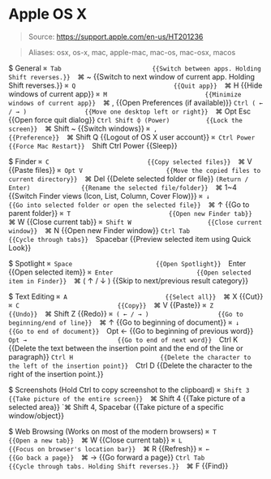 # Apple OS X

> Source: https://support.apple.com/en-us/HT201236

> Aliases: osx, os-x, mac, apple-mac, mac-os, mac-osx, macos

$ General
    `⌘ Tab                         {{Switch between apps. Holding Shift reverses.}} 
    `⌘ ~                           {{Switch to next window of current app. Holding Shift reverses.}} 
    `⌘ Q                           {{Quit app}} 
    `⌘ H                           {{Hide windows of current app}} 
    `⌘ M                           {{Minimize windows of current app}} 
    `⌘ ,                           {{Open Preferences (if available)}} 
    `Ctrl ( ← / → )                {{Move one desktop left or right}} 
    `⌘ Opt Esc                     {{Open force quit dialog}} 
    `Ctrl Shift ⌽ (Power)          {{Lock the screen}} 
    `⌘ Shift ~                     {{Switch windows}} 
    `⌘ ,                           {{Preference}} 
    `⌘ Shift Q                     {{Logout of OS X user account}} 
    `⌘ Ctrl Power                  {{Force Mac Restart}} 
    `Shift Ctrl Power              {{Sleep}} 

$ Finder
    `⌘ C                           {{Copy selected files}} 
    `⌘ V                           {{Paste files}} 
    `⌘ Opt V                       {{Move the copied files to current directory}} 
    `⌘ Del                         {{Delete selected folder or file}} 
    `(Return / Enter)              {{Rename the selected file/folder}} 
    `⌘ 1~4                         {{Switch Finder views (Icon, List, Column, Cover Flow)}} 
    `⌘ ↓                           {{Go into selected folder or open the selected file}} 
    `⌘ ↑                           {{Go to parent folder}} 
    `⌘ T                           {{Open new Finder tab}} 
    `⌘ W                           {{Close current tab}} 
    `⌘ Shift W                     {{Close current window}} 
    `⌘ N                           {{Open new Finder window}} 
    `Ctrl Tab                      {{Cycle through tabs}} 
    `Spacebar                      {{Preview selected item using Quick Look}} 

$ Spotlight
    `⌘ Space                       {{Open Spotlight}} 
    `Enter                         {{Open selected item}} 
    `⌘ Enter                       {{Open selected item in Finder}} 
    `⌘ ( ↑ / ↓ )                   {{Skip to next/previous result category}} 

$ Text Editing
    `⌘ A                           {{Select all}} 
    `⌘ X                           {{Cut}} 
    `⌘ C                           {{Copy}} 
    `⌘ V                           {{Paste}} 
    `⌘ Z                           {{Undo}} 
    `⌘ Shift Z                     {{Redo}} 
    `⌘ ( ← / → )                   {{Go to beginning/end of line}} 
    `⌘ ↑                           {{Go to beginning of document}} 
    `⌘ ↓                           {{Go to end of document}} 
    `Opt ←                         {{Go to beginning of previous word}} 
    `Opt →                         {{Go to end of next word}} 
    `Ctrl K                        {{Delete the text between the insertion point and the end of the line or paragraph}} 
    `Ctrl H                        {{Delete the character to the left of the insertion point}} 
    `Ctrl D                        {{Delete the character to the right of the insertion point.}} 

$ Screenshots (Hold Ctrl to copy screenshot to the clipboard)
    `⌘ Shift 3                     {{Take picture of the entire screen}} 
    `⌘ Shift 4                     {{Take picture of a selected area}} 
    `⌘ Shift 4, Spacebar           {{Take picture of a specific window/object}} 

$ Web Browsing (Works on most of the modern browsers)
    `⌘ T                           {{Open a new tab}} 
    `⌘ W                           {{Close current tab}} 
    `⌘ L                           {{Focus on browser's location bar}} 
    `⌘ R                           {{Refresh}} 
    `⌘ ←                           {{Go back a page}} 
    `⌘ →                           {{Go forward a page}} 
    `Ctrl Tab                      {{Cycle through tabs. Holding Shift reverses.}} 
    `⌘ F                           {{Find}} 

